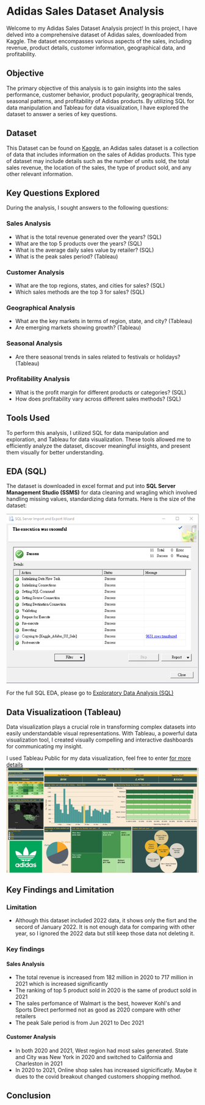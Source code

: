 # Adidas Sales Dataset Analysis
Welcome to my Adidas Sales Dataset Analysis project! In this project, I have delved into a comprehensive dataset of Adidas sales, downloaded from Kaggle. The dataset encompasses various aspects of the sales, including revenue, product details, customer information, geographical data, and profitability.

## Objective
The primary objective of this analysis is to gain insights into the sales performance, customer behavior, product popularity, geographical trends, seasonal patterns, and profitability of Adidas products. By utilizing SQL for data manipulation and Tableau for data visualization, I have explored the dataset to answer a series of key questions.

## Dataset
This Dataset can be found on [Kaggle](https://www.kaggle.com/datasets/heemalichaudhari/adidas-sales-dataset), an Adidas sales dataset is a collection of data that includes information on the sales of Adidas products. This type of dataset may include details such as the number of units sold, the total sales revenue, the location of the sales, the type of product sold, and any other relevant information.

## Key Questions Explored
During the analysis, I sought answers to the following questions:

### Sales Analysis
 - What is the total revenue generated over the years? (SQL)
 - What are the top 5 products over the years? (SQL)
 - What is the average daily sales value by retailer? (SQL)
 - What is the peak sales period? (Tableau)

### Customer Analysis
 - What are the top regions, states, and cities for sales? (SQL)
 - Which sales methods are the top 3 for sales? (SQL)

### Geographical Analysis
 - What are the key markets in terms of region, state, and city? (Tableau)
 - Are emerging markets showing growth? (Tableau)

### Seasonal Analysis
 - Are there seasonal trends in sales related to festivals or holidays? (Tableau)


### Profitability Analysis
 - What is the profit margin for different products or categories? (SQL)
 - How does profitability vary across different sales methods? (SQL)

## Tools Used
To perform this analysis, I utilized SQL for data manipulation and exploration, and Tableau for data visualization. These tools allowed me to efficiently analyze the dataset, discover meaningful insights, and present them visually for better understanding.


## EDA (SQL)

The dataset is downloaded in excel format and put into <b>SQL Server Management Studio (SSMS)</b> for data cleaning and wragling which involved handling missing values, standardizing data formats.
Here is the size of the dataset:

![import count](https://github.com/24billys/Adidas-US-Sales/blob/main/import%20counts.PNG)

For the full SQL EDA, please go to [Exploratory Data Analysis (SQL)](https://github.com/24billys/Adidas-US-Sales/tree/main/Exploratory%20Data%20Analysis%20(SQL))

## Data Visualizatioon (Tableau)

Data visualization plays a crucial role in transforming complex datasets into easily understandable visual representations. With Tableau, a powerful data visualization tool, I created visually compelling and interactive dashboards for communicating my insight.

I used Tableau Public for my data visualization, feel free to enter [for more details](https://github.com/24billys/Adidas-US-Sales/tree/main/Data%20Visualization%20(Tableau))
![Dashboard](https://github.com/24billys/Adidas-US-Sales/blob/main/Data%20Visualization%20(Tableau)/Dashboard.PNG)

## Key Findings and Limitation
### Limitation
 - Although this dataset included 2022 data, it shows only the fisrt and the secord of January 2022. It is not enough data for comparing with other year, so I ignored the 2022 data but still keep those data not deleting it.

### Key findings

#### Sales Analysis
 - The total revenue is increased from 182 million in 2020 to 717 million in 2021 which is increased significantly
 - The ranking of top 5 product sold in 2020 is the same of product sold in 2021
 - The sales perfomance of Walmart is the best, however Kohl's and Sports Direct performed not as good as 2020 compare with other retailers
 - The peak Sale period is from Jun 2021 to Dec 2021

#### Customer Analysis
 - In both 2020 and 2021, West region had most sales generated. State and City was New York in 2020 and switched to California and Charleston in 2021
 - In 2020 to 2021, Online shop sales has increased signicificatly. Maybe it dues to the covid breakout changed customers shopping method.


## Conclusion

